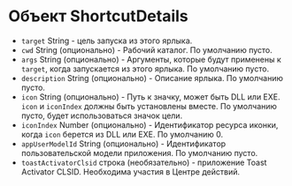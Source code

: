 # Объект ShortcutDetails

* `target` String - цель запуска из этого ярлыка.
* `cwd` String (опционально) - Рабочий каталог. По умолчанию пусто.
* `args` String (опционально) - Аргументы, которые будут применены к `target`, когда запускается из этого ярлыка. По умолчанию пусто.
* `description` String (опционально) - Описание ярлыка. По умолчанию пусто.
* `icon` String (опционально) - Путь к значку, может быть DLL или EXE. `icon` и `iconIndex` должны быть установлены вместе. По умолчанию пусто, будет использоваться значок цели.
* `iconIndex` Number (опционально) - Идентификатор ресурса иконки, когда `icon` берется из DLL или EXE. По умолчанию 0.
* `appUserModelId` String (опционально) - Идентификатор пользовательской модели приложения. По умолчанию пусто.
* `toastActivatorClsid` строка (необязательно) - приложение Toast Activator CLSID. Необходима участия в Центре действий.
